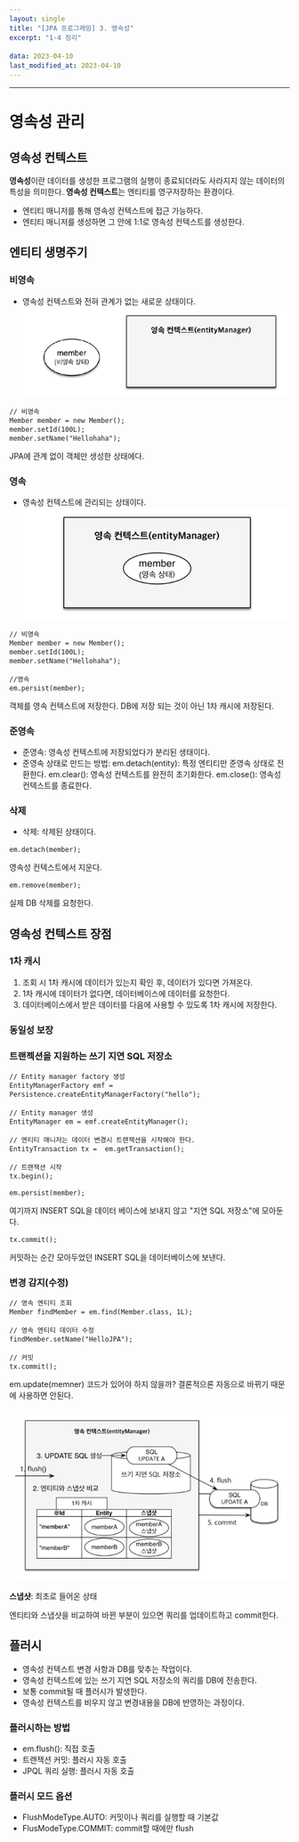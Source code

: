 ```yaml
---
layout: single
title: "[JPA 프로그래밍] 3. 영속성"
excerpt: "1-4 정리"

data: 2023-04-10
last_modified_at: 2023-04-10
---
```


---

# 영속성 관리

## 영속성 컨텍스트

**영속성**이란 데이터를 생성한 프로그램의 실행이 종료되더라도 사라지지 않는 데이터의 특성을 의미한다.
**영속성 컨텍스트**는 엔티티를 영구저장하는 환경이다.

- 엔티티 매니저를 통해 영속성 컨텍스트에 접근 가능하다.
- 엔티티 매니저를 생성하면 그 안에 1:1로 영속성 컨텍스트를 생성한다.

## 엔티티 생명주기

### 비영속

- 영속성 컨텍스트와 전혀 관계가 없는 새로운 상태이다.
  ![img3](../img/img3.png)

```
// 비영속
Member member = new Member();
member.setId(100L);
member.setName("Hellohaha");
```

JPA에 관계 없이 객체만 생성한 상태에다.

### 영속

- 영속성 컨텍스트에 관리되는 상태이다.
  ![img4](../img/img4.png)

```
// 비영속
Member member = new Member();
member.setId(100L);
member.setName("Hellohaha");

//영속
em.persist(member);
```

객체를 영속 컨텍스트에 저장한다.
DB에 저장 되는 것이 아닌 1차 캐시에 저장된다.

### 준영속

- 준영속: 영속성 컨텍스트에 저장되었다가 분리된 생태이다.
- 준영속 상태로 만드는 방법:
  em.detach(entity): 특정 엔티티만 준영속 상태로 전환한다.
  em.clear(): 영속성 컨텍스트를 완전히 초기화한다.
  em.close(): 영속성 컨텍스트를 종료한다.

### 삭제

- 삭제: 삭제된 상태이다.

```
em.detach(member);
```

영속성 컨텍스트에서 지운다.

```
em.remove(member);
```

실제 DB 삭제를 요청한다.

## 영속성 컨텍스트 장점

### 1차 캐시

1. 조회 시 1차 캐시에 데이터가 있는지 확인 후, 데이터가 있다면 가져온다.
2. 1차 캐시에 데이터가 없다면, 데이터베이스에 데이터를 요청한다.
3. 데이터베이스에서 받은 데이터를 다음에 사용할 수 있도록 1차 캐시에 저장한다.

### 동일성 보장

### 트랜젝션을 지원하는 쓰기 지연 SQL 저장소

```
// Entity manager factory 생성
EntityManagerFactory emf = Persistence.createEntityManagerFactory("hello");

// Entity manager 생성
EntityManager em = emf.createEntityManager();

// 엔티티 매니저는 데이터 변경시 트랜잭션을 시작해야 한다.
EntityTransaction tx =  em.getTransaction();

// 트랜잭션 시작
tx.begin();
```

```
em.persist(member);
```

여기까지 INSERT SQL을 데이터 베이스에 보내지 않고 "지연 SQL 저장소"에 모아둔다.

```
tx.commit();
```

커밋하는 순간 모아두었던 INSERT SQL을 데이터베이스에 보낸다.

### 변경 감지(수정)

```
// 영속 엔티티 조회
Member findMember = em.find(Member.class, 1L);

// 영속 엔티티 데이터 수정
findMember.setName("HelloJPA");

// 커밋
tx.commit();

```

em.update(memner) 코드가 있어야 하지 않을까? 결론적으론 자동으로 바뀌기 때문에 사용하면 안된다.

![img5](../img/img5.png)

**스냅샷**: 최초로 들어온 상태

엔티티와 스냅샷을 비교하여 바뀐 부분이 있으면 쿼리를 업데이트하고 commit한다.

## 플러시

- 영속성 컨텍스트 변경 사항과 DB를 맞추는 작업이다.
- 영속성 컨텍스트에 있는 쓰기 지연 SQL 저장소의 쿼리를 DB에 전송한다.
- 보통 commit될 때 플러시가 발생한다.
- 영속성 컨텍스트를 비우지 않고 변경내용을 DB에 반영하는 과정이다.

### 플러시하는 방법

- em.flush(): 직접 호출
- 트랜잭션 커밋: 플러시 자동 호출
- JPQL 쿼리 실행: 플러시 자동 호출

### 플러시 모드 옵션

- FlushModeType.AUTO: 커밋이나 쿼리를 실행할 때 기본값
- FlusModeType.COMMIT: commit할 때에만 flush

